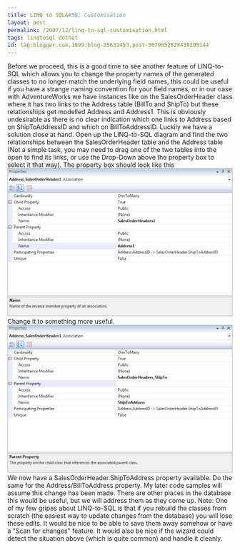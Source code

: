 ```yaml
---
title: LINQ to SQL&#58; Customisation
layout: post
permalink: /2007/12/linq-to-sql-customisation.html
tags: linqtosql dotnet
id: tag:blogger.com,1999:blog-25631453.post-5079852828439295144
---
```


Before we proceed, this is a good time to see another feature of LINQ-to-SQL which allows you to change the property names of the generated classes to no longer match the underlying field names, this could be useful if you have a strange naming convention for your field names, or in our case with AdventureWorks we have instances like on the SalesOrderHeader class where it has two links to the Address table (BillTo and ShipTo) but these relationships get modelled Address and Address1.    This is obviously undesirable as there is no clear indication which one links to Address based on ShipToAddressID and which on BillToAddressID.     Luckily we have a solution close at hand.
Open up the LINQ-to-SQL diagram and find the two relationships between the SalesOrderHeader table and the Address table (Not a simple task, you may need to drag one of the two tables into the open to find its links, or use the Drop-Down above the property box to select it that way). The property box should look like this
![Address1](/images/1382874053706.png) 
Change it to something more useful.
![ShipToAddress](/images/1382874053707.png) 
We now have a SalesOrderHeader.ShipToAddress property available. Do the same for the Address/BillToAddress property. My later code samples will assume this change has been made.    There are other places in the database this would be useful, but we will address them as they come up.
Note: One of my few gripes about LINQ-to-SQL is that if you rebuild the classes from scratch (the easiest way to update changes from the database) you will lose these edits. It would be nice to be able to save them away somehow or have a "Scan for changes" feature. It would also be nice if the wizard could detect the situation above (which is quite common) and handle it cleanly.